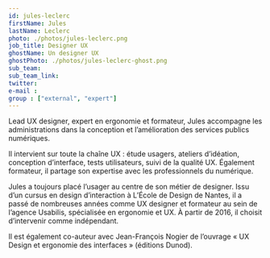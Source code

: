```yaml
---
id: jules-leclerc
firstName: Jules
lastName: Leclerc
photo: ./photos/jules-leclerc.png
job_title: Designer UX
ghostName: Un designer UX
ghostPhoto: ./photos/jules-leclerc-ghost.png
sub_team:
sub_team_link:
twitter:
e-mail :
group : ["external", "expert"]
---
```


Lead UX designer, expert en ergonomie et formateur, Jules accompagne les administrations dans la conception et l’amélioration des services publics numériques.

Il intervient sur toute la chaîne UX : étude usagers, ateliers d’idéation, conception d’interface, tests utilisateurs, suivi de la qualité UX. Également formateur, il partage son expertise avec les professionnels du numérique.

Jules a toujours placé l’usager au centre de son métier de designer. Issu d’un cursus en design d’interaction à L’École de Design de Nantes, il a passé de nombreuses années comme UX designer et formateur au sein de l’agence Usabilis, spécialisée en ergonomie et UX. À partir de 2016, il choisit d’intervenir comme indépendant.

Il est également co-auteur avec Jean-François Nogier de l’ouvrage «&nbsp;UX Design et ergonomie des interfaces&nbsp;» (éditions Dunod).
